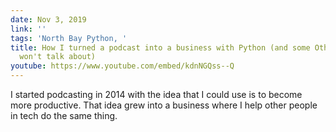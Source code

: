 ```yaml
---
date: Nov 3, 2019
link: ''
tags: 'North Bay Python, '
title: How I turned a podcast into a business with Python (and some Other Tools we
  won't talk about)
youtube: https://www.youtube.com/embed/kdnNGQss--Q
---
```


I started podcasting in 2014 with the idea that I could use is to become more productive. That idea grew into a business where I help other people in tech do the same thing.